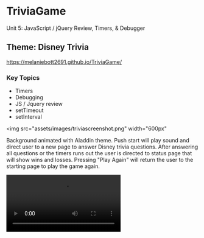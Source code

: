 # TriviaGame
Unit 5: JavaScript / jQuery Review, Timers, & Debugger

## Theme: Disney Trivia
https://melaniebott2691.github.io/TriviaGame/

### Key Topics

- Timers
- Debugging
- JS / Jquery review
- setTimeout
- setInterval

<img src="assets/images/triviascreenshot.png" width="600px"

Background animated with Aladdin theme.
Push start will play sound and direct user to a new page to answer Disney trivia questions. After answering all questions or the timers runs out the user is directed to status page that will show wins and losses. Pressing "Play Again" will return the user to the starting page to play the game again.

![](assets/video/triviavideo.mp4)
